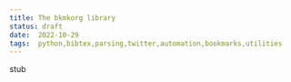 ```yaml
---
title: The bkmkorg library
status: draft
date:  2022-10-29
tags:  python,bibtex,parsing,twitter,automation,bookmarks,utilities 
---
```

stub

